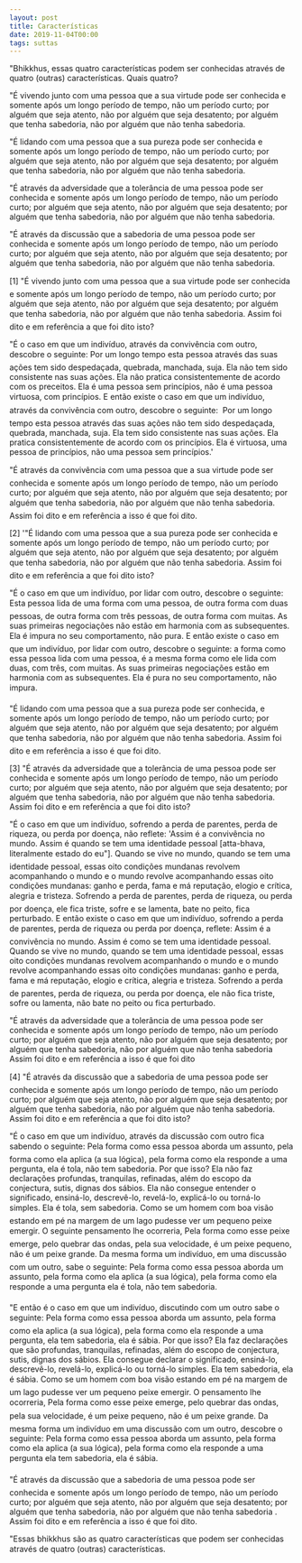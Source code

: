 ```yaml
---
layout: post
title: Características
date: 2019-11-04T00:00
tags: suttas
---
```

"Bhikkhus, essas quatro características podem ser conhecidas através de quatro (outras) características. Quais quatro?

"É vivendo junto com uma pessoa que a sua virtude pode ser conhecida e somente após um longo período de tempo, não um período curto; por alguém que seja atento, não por alguém que seja desatento; por alguém que tenha sabedoria, não por alguém que não tenha sabedoria.

"É lidando com uma pessoa que a sua pureza pode ser conhecida e somente após um longo período de tempo, não um período curto; por alguém que seja atento, não por alguém que seja desatento; por alguém que tenha sabedoria, não por alguém que não tenha sabedoria.

"É através da adversidade que a tolerância de uma pessoa pode ser conhecida e somente após um longo período de tempo, não um período curto; por alguém que seja atento, não por alguém que seja desatento; por alguém que tenha sabedoria, não por alguém que não tenha sabedoria.

"É através da discussão que a sabedoria de uma pessoa pode ser conhecida e somente após um longo período de tempo, não um período curto; por alguém que seja atento, não por alguém que seja desatento; por alguém que tenha sabedoria, não por alguém que não tenha sabedoria.

[1] "É vivendo junto com uma pessoa que a sua virtude pode ser conhecida e somente após um longo período de tempo, não um período curto; por alguém que seja atento, não por alguém que seja desatento; por alguém que tenha sabedoria, não por alguém que não tenha sabedoria. Assim foi dito e em referência a que foi dito isto?

"É o caso em que um indivíduo, através da convivência com outro, descobre o seguinte: Por um longo tempo esta pessoa através das suas ações tem sido despedaçada, quebrada, manchada, suja. Ela não tem sido consistente nas suas ações. Ela não pratica consistentemente de acordo com os preceitos. Ela é uma pessoa sem princípios, não é uma pessoa virtuosa, com princípios. E então existe o caso em que um indivíduo, através da convivência com outro, descobre o seguinte:  Por um longo tempo esta pessoa através das suas ações não tem sido despedaçada, quebrada, manchada, suja. Ela tem sido consistente nas suas ações. Ela pratica consistentemente de acordo com os princípios. Ela é virtuosa, uma pessoa de princípios, não uma pessoa sem princípios.'

"É através da convivência com uma pessoa que a sua virtude pode ser conhecida e somente após um longo período de tempo, não um período curto; por alguém que seja atento, não por alguém que seja desatento; por alguém que tenha sabedoria, não por alguém que não tenha sabedoria. Assim foi dito e em referência a isso é que foi dito.

[2] '"É lidando com uma pessoa que a sua pureza pode ser conhecida e somente após um longo período de tempo, não um período curto; por alguém que seja atento, não por alguém que seja desatento; por alguém que tenha sabedoria, não por alguém que não tenha sabedoria. Assim foi dito e em referência a que foi dito isto?

"É o caso em que um indivíduo, por lidar com outro, descobre o seguinte: Esta pessoa lida de uma forma com uma pessoa, de outra forma com duas pessoas, de outra forma com três pessoas, de outra forma com muitas. As suas primeiras negociações não estão em harmonia com as subsequentes. Ela é impura no seu comportamento, não pura. E então existe o caso em que um indivíduo, por lidar com outro, descobre o seguinte: a forma como essa pessoa lida com uma pessoa, é a mesma forma como ele lida com duas, com três, com muitas. As suas primeiras negociações estão em harmonia com as subsequentes. Ela é pura no seu comportamento, não impura.

"É lidando com uma pessoa que a sua pureza pode ser conhecida, e somente após um longo período de tempo, não um período curto; por alguém que seja atento, não por alguém que seja desatento; por alguém que tenha sabedoria, não por alguém que não tenha sabedoria. Assim foi dito e em referência a isso é que foi dito.

[3] "É através da adversidade que a tolerância de uma pessoa pode ser conhecida e somente após um longo período de tempo, não um período curto; por alguém que seja atento, não por alguém que seja desatento; por alguém que tenha sabedoria, não por alguém que não tenha sabedoria. Assim foi dito e em referência a que foi dito isto?

"É o caso em que um indivíduo, sofrendo a perda de parentes, perda de riqueza, ou perda por doença, não reflete: 'Assim é a convivência no mundo. Assim é quando se tem uma identidade pessoal [atta-bhava, literalmente estado do eu"]. Quando se vive no mundo, quando se tem uma identidade pessoal, essas oito condições mundanas revolvem acompanhando o mundo e o mundo revolve acompanhando essas oito condições mundanas: ganho e perda, fama e má reputação, elogio e crítica, alegria e tristeza. Sofrendo a perda de parentes, perda de riqueza, ou perda por doença, ele fica triste, sofre e se lamenta, bate no peito, fica perturbado. E então existe o caso em que um indivíduo, sofrendo a perda de parentes, perda de riqueza ou perda por doença, reflete: Assim é a convivência no mundo. Assim é como se tem uma identidade pessoal. Quando se vive no mundo, quando se tem uma identidade pessoal, essas oito condições mundanas revolvem acompanhando o mundo e o mundo revolve acompanhando essas oito condições mundanas: ganho e perda, fama e má reputação, elogio e crítica, alegria e tristeza. Sofrendo a perda de parentes, perda de riqueza, ou perda por doença, ele não fica triste, sofre ou lamenta, não bate no peito ou fica perturbado.

"É através da adversidade que a tolerância de uma pessoa pode ser conhecida e somente após um longo período de tempo, não um período curto; por alguém que seja atento, não por alguém que seja desatento; por alguém que tenha sabedoria, não por alguém que não tenha sabedoria Assim foi dito e em referência a isso é que foi dito

[4] "É através da discussão que a sabedoria de uma pessoa pode ser conhecida e somente após um longo período de tempo, não um período curto; por alguém que seja atento, não por alguém que seja desatento; por alguém que tenha sabedoria, não por alguém que não tenha sabedoria. Assim foi dito e em referência a que foi dito isto?

"É o caso em que um indivíduo, através da discussão com outro fica sabendo o seguinte: Pela forma como essa pessoa aborda um assunto, pela forma como ela aplica (a sua lógica), pela forma como ela responde a uma pergunta, ela é tola, não tem sabedoria. Por que isso? Ela não faz declarações profundas, tranquilas, refinadas, além do escopo da conjectura, sutis, dignas dos sábios. Ela não consegue entender o significado, ensiná-lo, descrevê-lo, revelá-lo, explicá-lo ou torná-lo simples. Ela é tola, sem sabedoria. Como se um homem com boa visão estando em pé na margem de um lago pudesse ver um pequeno peixe emergir. O seguinte pensamento lhe ocorreria, Pela forma como esse peixe emerge, pelo quebrar das ondas, pela sua velocidade, é um peixe pequeno, não é um peixe grande. Da mesma forma um indivíduo, em uma discussão com um outro, sabe o seguinte: Pela forma como essa pessoa aborda um assunto, pela forma como ela aplica (a sua lógica), pela forma como ela responde a uma pergunta ela é tola, não tem sabedoria.

"E então é o caso em que um indivíduo, discutindo com um outro sabe o seguinte: Pela forma como essa pessoa aborda um assunto, pela forma como ela aplica (a sua lógica), pela forma como ela responde a uma pergunta, ela tem sabedoria, ela é sábia. Por que isso? Ela faz declarações que são profundas, tranquilas, refinadas, além do escopo de conjectura, sutis, dignas dos sábios. Ela consegue declarar o significado, ensiná-lo, descrevê-lo, revelá-lo, explicá-lo ou torná-lo simples. Ela tem sabedoria, ela é sábia. Como se um homem com boa visão estando em pé na margem de um lago pudesse ver um pequeno peixe emergir. O pensamento lhe ocorreria, Pela forma como esse peixe emerge, pelo quebrar das ondas, pela sua velocidade, é um peixe pequeno, não é um peixe grande. Da mesma forma um indivíduo em uma discussão com um outro, descobre o seguinte: Pela forma como essa pessoa aborda um assunto, pela forma como ela aplica (a sua lógica), pela forma como ela responde a uma pergunta ela tem sabedoria, ela é sábia.

"É através da discussão que a sabedoria de uma pessoa pode ser conhecida e somente após um longo período de tempo, não um período curto; por alguém que seja atento, não por alguém que seja desatento; por alguém que tenha sabedoria, não por alguém que não tenha sabedoria . Assim foi dito e em referência a isso é que foi dito.

"Essas bhikkhus são as quatro características que podem ser conhecidas através de quatro (outras) características.


